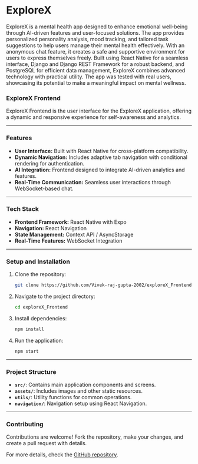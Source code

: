 # ExploreX
ExploreX is a mental health app designed to enhance emotional well-being through AI-driven features and user-focused solutions. The app provides personalized personality analysis, mood tracking, and tailored task suggestions to help users manage their mental health effectively. With an anonymous chat feature, it creates a safe and supportive environment for users to express themselves freely. Built using React Native for a seamless interface, Django and Django REST Framework for a robust backend, and PostgreSQL for efficient data management, ExploreX combines advanced technology with practical utility. The app was tested with real users, showcasing its potential to make a meaningful impact on mental wellness.


### ExploreX Frontend

ExploreX Frontend is the user interface for the ExploreX application, offering a dynamic and responsive experience for self-awareness and analytics.

---

### Features

- **User Interface:** Built with React Native for cross-platform compatibility.
- **Dynamic Navigation:** Includes adaptive tab navigation with conditional rendering for authentication.
- **AI Integration:** Frontend designed to integrate AI-driven analytics and features.
- **Real-Time Communication:** Seamless user interactions through WebSocket-based chat.

---

### Tech Stack

- **Frontend Framework:** React Native with Expo
- **Navigation:** React Navigation
- **State Management:** Context API / AsyncStorage
- **Real-Time Features:** WebSocket Integration

---

### Setup and Installation

1. Clone the repository:
   ```bash
   git clone https://github.com/Vivek-raj-gupta-2002/exploreX_Frontend.git
   ```
2. Navigate to the project directory:
   ```bash
   cd exploreX_Frontend
   ```
3. Install dependencies:
   ```bash
   npm install
   ```
4. Run the application:
   ```bash
   npm start
   ```

---

### Project Structure

- **`src/`**: Contains main application components and screens.
- **`assets/`**: Includes images and other static resources.
- **`utils/`**: Utility functions for common operations.
- **`navigation/`**: Navigation setup using React Navigation.

---

### Contributing

Contributions are welcome! Fork the repository, make your changes, and create a pull request with details.

For more details, check the [GitHub repository](https://github.com/Vivek-raj-gupta-2002/exploreX_Frontend).

